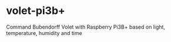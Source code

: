 # volet-pi3b+

Command Bubendorff Volet with Raspberry Pi3B+ based on light, temperature, humidity and time
